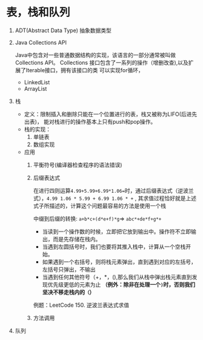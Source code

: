 # 表，栈和队列
1. ADT(Abstract Data Type) 抽象数据类型 
2. Java Collections API

    Java中包含对一些普通数据结构的实现，该语言的一部分通常被叫做Collections API。
    Collections 接口包含了一系列的操作（增删改查),以及扩展了Iterable接口，拥有该接口的类
    可以实现for循环，
    
    - LinkedList
    - ArrayList
3. 栈
    - 定义：限制插入和删除只能在一个位置进行的表，栈又被称为LIFO(后进先出表)，
    能对栈进行的操作基本上只有push和pop操作。
    - 栈的实现：
        1. 单链表
        2. 数组实现
    - 应用
        1. 平衡符号(编译器检查程序的语法错误)
        2. 后缀表达式
            
            在进行四则运算`4.99+5.99+6.99*1.06=`时，通过后缀表达式（逆波兰式），`4.99 1.06 * 5.99 + 6.99 1.06 * +` ,
            其求值过程恰好就是上述式子所描述的，计算这个问题最容易的方法是使用一个栈
            
            中缀到后缀的转换:
            `a+b*c+(d*e+f)*g`=>
            `abc*+de*f+g*+`   
            - 当读到一个操作数的时候，立即把它放到输出中。操作符不立即输出，而是先存储在栈内。
            - 当遇到左圆括号时，我们也要将其推入栈中，计算从一个空栈开始。
            - 如果遇到一个右括号，则将栈元素弹出，直到遇到对应的左括号，左括号只弹出，不输出
            - 当遇到任何其他符号（+，*，(),那么我们从栈中弹出栈元素直到发现优先级更低的元素为止 **（例外：除非在处理一个`)`时，否则我们坚决不移走栈内的`（`）**
            
            例题：LeetCode 150. 逆波兰表达式求值
        3. 方法调用  
4. 队列
    